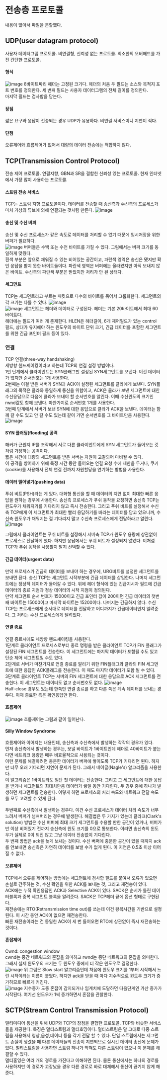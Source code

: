 # 전송층 프로토콜

내용이 많아서 파일을 분할했다.

## UDP(user datagram protocol)
사용자 데이터그램 프로토콜. 비연결형, 신뢰성 없는 프로토콜. 최소한의 오버헤드를 가진 간단한 프로토콜.

#### 형식
![image](https://user-images.githubusercontent.com/38284141/51681809-159efe00-2029-11e9-8dff-1eba93dc5922.png)
8바이트짜리 헤더는 고정된 크기다. 헤더의 처음 두 필드는 소스와 목적지 포트 번호를 정의한다. 세 번째 필드는 사용자 데이터그램의 전체 길이를 정의한다.<br> 마지막 필드는 검사합을 담는다.

#### 장점
짧은 요구와 응답이 전송되는 경우 UDP가 유용하다. 비연결 서비스이니 지연이 적다.
#### 단점
오류제어와 흐름제어가 없어서 대량의 데이터 전송에는 적합하지 않다. 

## TCP(Transmission Control Protocol)
전송 제어 프로토콜. 연결지향, GBN과 SR을 결합한 신뢰성 있는 프로토콜. 현재 인터넷에서 가장 많이 사용하는 프로토콜.<br>
#### 스트림 전송 서비스
TCP는 스트림 지향 프로토콜이다. 데이터를 전송할 때 송신측과 수신측의 프로세스가 마치 가상의 튜브에 의해 연결되는 것처럼 만든다. 
![image](https://user-images.githubusercontent.com/38284141/51687107-26557100-2035-11e9-888c-7083a22d0121.png)
#### 송신 및 수신 버퍼
송신 및 수신 프로세스가 같은 속도로 데이터를 처리할 수 없기 때문에 임시저장을 위한 버퍼가 필요하다.<br>
![image](https://user-images.githubusercontent.com/38284141/51687166-569d0f80-2035-11e9-857e-f542b0bdd0c0.png)
버퍼들은 수백 또는 수천 바이트를 가질 수 있다. 그림에서는 버퍼 크기를 동일하게 맞췄다. <br>
흰색 부분은 앞으로 채워질 수 있는 비어있는 공간이고, 파란색 영역은 송신은 됐지만 확인 응답을 받지 못한 바이트들이다. 파란색 영역은 버퍼에는 올라왔지만 아직 보내지 않은 바이트. 수신측의 파란색 부분은 받았지만 처리가 안 된 상태다.<br>
#### 세그먼트
TCP는 세그먼트라고 부르는 패킷으로 다수의 바이트를 묶어서 그룹화한다. 세그먼트의 각 크기는 다를 수 있다.
![image](https://user-images.githubusercontent.com/38284141/51689242-9d8d0400-2039-11e9-8a8d-ad74bf0a40a2.png)
<br>
![image](https://user-images.githubusercontent.com/38284141/51690172-82bb8f00-203b-11e9-8009-e29408ca0e58.png)
세그먼트는 헤더와 데이터로 구성된다. 헤더는 기본 20바이트에서 최대 60바이트다.<br>
헤더에는 필드가 여러 개 존재한다. HLEN은 헤더길이, 6개 제어필드가 있는 control 필드, 상대가 유지해야 하는 윈도우의 바이트 단위 크기, 긴급 데이터를 포함한 세그먼트를 위한 긴급 포인터 필드 등이 있다.<br>
### 연결
TCP 연결(three-way handshaking)<br>
세방향 핸드셰이킹이라고 하는데 TCP의 연결 설정 방법이다.<br>
1번 단계에서 클라이언트는 SYN플래그만 설정된 SYN세그먼트를 보낸다. 이건 데이터가 없지만 순서번호는 1개 사용한다.<br>
2번째는 이걸 받은 서버가 SYN과 ACK이 설정된 세그먼트를 클라에게 보낸다. SYN플래그의 목적은 클라와 동일하게 통신을 위함이고, ACK은 클라가 보낸 세그먼트에 대한 수신응답으로 다음에 클라가 보내야 할 순서번호를 알린다. 이때 수신윈도의 크기인 rwnd값도 함께 보낸다. 마찬가지로 순서번호 1개를 사용한다.<br>
3번째 단계에서 서버가 보낸 SYN에 대한 응답으로 클라가 ACK을 보낸다. 데이터는 함께 갈 수도 있고 안 갈 수도 있는데 같이 가면 순서번호를 그 바이트만큼 사용한다.<br>
![image](https://user-images.githubusercontent.com/38284141/51702787-02efed80-2058-11e9-8cd7-8aacd4382893.png)


#### SYN 플러딩(flooding) 공격
해커가 근원지 IP를 조작해서 서로 다른 클라이언트에게 SYN 세그먼트가 들어오는 것처럼 가장하는 공격이다.<br>
짧은 시간에 대량의 세그먼트를 받은 서버는 자원이 고갈되어 마비될 수 있다.<br>
이 공격을 방어하기 위해 특정 시간 동안 들어오는 연결 요청 수에 제한을 두거나, 쿠키(cookie)를 사용해서 전체 연결 전까지 자원할당을 연기하는 방법을 사용한다.<br>

#### 데이터 밀어넣기(pushing data)
푸쉬 비트(PSH)라는 게 있다. 대화형 통신을 할 때 데이터의 지연 없이 최대한 빠른 응답을 원하는 경우에 사용한다. 송신측 프로세스가 푸쉬 동작을 요청하면 송신측 TCP는 윈도우가 채워지기를 기다리지 않고 즉시 전송한다. 그리고 푸쉬 비트를 설정해서 수신측 TCP에게 이 세그먼트가 최대한 빨리 응답하기를 바라는 데이터를 담고 있으니까, 수신측 윈도우가 채워지는 걸 기다리지 말고 수신측 프로세스에게 전달하라고 알린다.<br>
![image](https://user-images.githubusercontent.com/38284141/51705015-cde69980-205d-11e9-9329-6731ef4678ea.png)

그림에서 클라이언트는 푸쉬 비트를 설정해서 서버측 TCP가 윈도우 용량에 상관없이 프로세스로 전달하게 했다. 하지만 응답에서는 푸쉬 비트가 설정되지 않았다. 이처럼 TCP가 푸쉬 동작을 사용할지 말지 선택할 수 있다.
#### 긴급 데이터(urgent data)
만약 프로세스가 긴급히 데이터를 보내야 하는 경우에, URG비트를 설정한 세그먼트를 보내면 된다. 송신 TCP는 세그먼트 시작부분에 긴급 데이터를 삽입한다.
나머지 세그먼트에는 정상적 데이터가 들어갈 수 있다. 위에 헤더 형식에 있는 긴급지시자 필드에 긴급 데이터의 종료 지점과 정상 데이터의 시작 지점이 정의된다. <br>
만약 세그먼트 순서 번호가 15000이고 긴급 포인터 값이 200이면 긴급 데이터의 첫번째 바이트는 15000이고 마지막 바이트는 15200이다. 나머지는 긴급하지 않다. 수신 TCP는 프로세스에게 순서대로 데이터를 전달하고 어디까지가 긴급데이터인지 알려준다. 그 처리는 수신 프로세스에게 달려있다.<br>

#### 연결 종료
연결 종료시에도 세방향 핸드셰이킹을 사용한다.<br>
1단계로 클라이언트 프로세스로부터 종료 명령을 받은 클라이언트 TCP가 FIN 플래그가 설정된 FIN 세그먼트를 전송한다. 이 세그먼트에는 마지막 데이터가 포함될 수도 있고 단순 제어 세그먼트일 수도 있다.<br>
2단계로 서버가 마찬가지로 연결 종료를 알리기 위한 FIN플래그와 클라의 FIN 세그먼트에 대한 응답인 ACK플래그를 전송한다. 이 때도 마지막 데이터가 포함 될 수 있다.<br>
3단계로 클라이언트 TCP는 서버의 FIN 세그먼트에 대한 응답으로 ACK 세그먼트를 전송한다. 이 세그먼트는 데이터도 없고 순서번호도 없다.
![image](https://user-images.githubusercontent.com/38284141/51705770-d8099780-205f-11e9-9913-777f300659df.png)
<br>
Half-close 경우도 있는데 한쪽만 연결 종료를 하고 다른 쪽은 계속 데이터를 보내는 경우다. 이때 종료한 측은 확인응답만 한다.

#### 흐름제어
![image](https://user-images.githubusercontent.com/38284141/51707789-73513b80-2065-11e9-8bc5-bfcb442319df.png)
흐름제어는 그림과 같이 일어난다.

#### Silly Window Syndrome
흐름제어와 이어지는 내용인데, 송신측과 수신측에서 발생하는 각각의 경우가 있다.<br>
먼저 송신측에서 발생하는 경우는, 보낼 바이트가 1바이트인데 헤더로 40바이트가 붙는다면 네트워크 용량은 매우 비효율적으로 사용되는 것이다.<br>
이런 문제를 해결하려면 충분한 데이터가 버퍼에 쌓이도록 TCP가 기다리면 된다. 하지만 너무 오래 기다리면 지연이 문제가 된다. 그래서 네이글(Nagle's) 알고리즘을 사용한다.<br>
이 알고리즘은 1바이트라도 일단 첫 데이터는 전송한다. 그리고 그 세그먼트에 대한 응답을 받거나 세그먼트의 최대치만큼 데이터가 쌓일 동안 기다린다. 두 경우 중에 하나가 발생하면 세그먼트를 전송한다. 이렇게 하면 프로세스의 처리 속도와 네트워크 전달 속도를 모두 고려할 수 있게 된다.<br>
<br>
두번째로 수신측에서 발생하는 경우다. 이건 수신 프로세스가 데이터 처리 속도가 너무 느려서 버퍼가 넘쳐버리는 경우에 발생한다. 해결법은 두 가지가 있는데 클라크(Clark's solution) 방법은 수신 버퍼에 최대 크기 세그먼트를 수용할 만한 공간이 있거나, 버퍼가 반 이상 비어있기 전까지 송신측에 윈도 크기를 0으로 통보한다. 이러면 송신측의 윈도우가 실제로 0이 되진 않고 그냥 데이터 전송없이 기다린다. <br>
두 번째 방법은 ack을 늦게 보내는 것이다. 수신 버퍼에 충분한 공간이 있을 때까지 ack를 안보내면 송신측은 자연히 데이터를 보낼 수가 없게 된다. 이 지연은 0.5초 이상 이어질 수 없다.<br>

#### 오류제어
TCP에서 오류를 제어하는 방법에는 세그먼트에 검사합 필드를 붙여서 오류가 있으면 손실로 간주하는 것, 수신 확인을 위한 ACK를 보내는 것, 그리고 재전송이 있다.<br>
ACK에는 누적 확인응답인 ACK과 Selective ACK이 있다. SACK은 순서가 틀린 데이터블록과 중복 세그먼트 블록을 알려준다. SACK은 TCP헤더 끝에 옵션 형태로 구현된다.<br>
재전송에는 RTO(Retransmission time out)를 쓰는데 이건 왕복시간을 기반으로 설정된다. 이 시간 동안 ACK이 없으면 재전송한다. <br>
빠른 재전송이라는 건 동일한 ACK이 세 번 들어오면 RTO에 상관없이 즉시 재전송하는 것이다.

#### 혼잡제어
Cwnd: congestion window<br>
cwnd는 중간 네트워크의 혼잡을 의미하고 rwnd는 종단 네트워크의 혼잡을 의미한다. 그래서 실제 윈도우의 크기는 두 윈도우 중에서 더 작은 윈도우로 결정한다. <br>
![image](https://user-images.githubusercontent.com/38284141/51709819-c4aff980-206a-11e9-9055-93d2e0094b25.png)
위 그림은 Slow start 알고리즘인데 처음에 윈도우 크기를 1부터 시작해서 느린 시작이라는 이름이 붙었다. 하지만 ack을 받을 때 마다 지수적으로 윈도우 크기가 증가하므로 빠르게 커진다. <br>
![image](https://user-images.githubusercontent.com/38284141/51709980-3425e900-206b-11e9-9760-2adba918354f.png)
지수증가 도중 혼잡이 감지되거나 임계치에 도달하면 다음단계인 가산 증가가 시작된다. 여기선 윈도우가 1씩 증가하면서 혼잡을 관찰한다. 

## SCTP(Stream Control Transmission Protocol)
멀티미디어 통신을 위해 UDP와 TCP의 장점을 결합한 프로토콜. TCP와 비슷한 서비스들을 제공한다. 특징은 멀티스트림과 멀티호밍이다.
멀티스트림은 말 그대로 다중 스트림을 사용해서 영상,음성,데이터 등을 각기 전달 할 수 있다. 단일 스트림에서는 세그먼트 손실이 생겼을 때 다른 데이터들의 전송이 지연되므로 실시간 데이터 송신에 문제가 있다. 멀티스트림을 사용하면 스트림 하나가 막혀도 다른 스트림이 있으니 이 문제를 해결할 수 있다.<br>
멀티홈잉은 여러 개의 경로를 가진다고 이해하면 된다. 물론 통신에서는 하나의 경로를 사용하지만 이 경로가 고장났을 경우 다른 경로로 바로 대체해서 통신이 끊기지 않게 해준다.<br>

